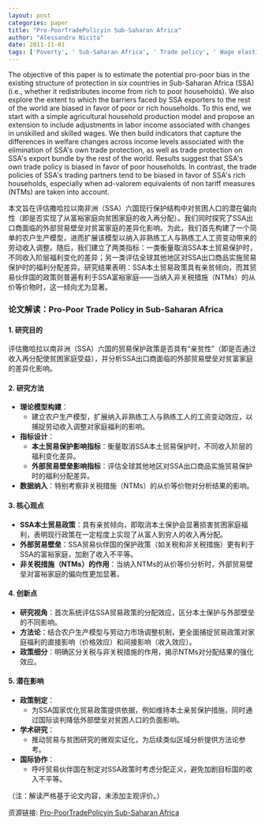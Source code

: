 ```yaml
---
layout: post
categories: paper
title: "Pro-PoorTradePolicyin Sub-Saharan Africa"
author: "Alessandro Nicita"
date: 2011-11-01
tags: ['Poverty', ' Sub-Saharan Africa', ' Trade policy', ' Wage elasticities']
---
```


The objective of this paper is to estimate the potential pro-poor bias in the existing structure of protection in six countries in Sub-Saharan Africa (SSA) (i.e., whether it redistributes income from rich to poor households). We also explore the extent to which the barriers faced by SSA exporters to the rest of the world are biased in favor of poor or rich households. To this end, we start with a simple agricultural household production model and propose an extension to include adjustments in labor income associated with changes in unskilled and skilled wages. We then build indicators that capture the differences in welfare changes across income levels associated with the elimination of SSA's own trade protection, as well as trade protection on SSA's export bundle by the rest of the world. Results suggest that SSA's own trade policy is biased in favor of poor households. In contrast, the trade policies of SSA's trading partners tend to be biased in favor of SSA's rich households, especially when ad-valorem equivalents of non tariff measures (NTMs) are taken into account.

本文旨在评估撒哈拉以南非洲（SSA）六国现行保护结构中对贫困人口的潜在偏向性（即是否实现了从富裕家庭向贫困家庭的收入再分配）。我们同时探究了SSA出口商面临的外部贸易壁垒对贫富家庭的差异化影响。为此，我们首先构建了一个简单的农户生产模型，进而扩展该模型以纳入非熟练工人与熟练工人工资变动带来的劳动收入调整。随后，我们建立了两类指标：一类衡量取消SSA本土贸易保护时，不同收入阶层福利变化的差异；另一类评估全球其他地区对SSA出口商品实施贸易保护时的福利分配差异。研究结果表明：SSA本土贸易政策具有亲贫倾向，而其贸易伙伴国的政策则普遍有利于SSA富裕家庭——当纳入非关税措施（NTMs）的从价等价物时，这一倾向尤为显著。

### **论文解读：Pro-Poor Trade Policy in Sub-Saharan Africa**  

#### **1. 研究目的**  
评估撒哈拉以南非洲（SSA）六国的贸易保护政策是否具有“亲贫性”（即是否通过收入再分配使贫困家庭受益），并分析SSA出口商面临的外部贸易壁垒对贫富家庭的差异化影响。  

#### **2. 研究方法**  
- **理论模型构建**：  
  - 建立农户生产模型，扩展纳入非熟练工人与熟练工人的工资变动效应，以捕捉劳动收入调整对家庭福利的影响。  
- **指标设计**：  
  - **本土贸易保护影响指标**：衡量取消SSA本土贸易保护时，不同收入阶层的福利变化差异。  
  - **外部贸易壁垒影响指标**：评估全球其他地区对SSA出口商品实施贸易保护时的福利分配差异。  
- **数据纳入**：特别考察非关税措施（NTMs）的从价等价物对分析结果的影响。  

#### **3. 核心观点**  
- **SSA本土贸易政策**：具有亲贫倾向，即取消本土保护会显著损害贫困家庭福利，表明现行政策在一定程度上实现了从富人到穷人的收入再分配。  
- **外部贸易壁垒**：SSA贸易伙伴国的保护政策（如关税和非关税措施）更有利于SSA的富裕家庭，加剧了收入不平等。  
- **非关税措施（NTMs）的作用**：当纳入NTMs的从价等价分析时，外部贸易壁垒对富裕家庭的偏向性更加显著。  

#### **4. 创新点**  
- **研究视角**：首次系统评估SSA贸易政策的分配效应，区分本土保护与外部壁垒的不同影响。  
- **方法论**：结合农户生产模型与劳动力市场调整机制，更全面捕捉贸易政策对家庭福利的直接影响（价格效应）和间接影响（收入效应）。  
- **政策细分**：明确区分关税与非关税措施的作用，揭示NTMs对分配结果的强化效应。  

#### **5. 潜在影响**  
- **政策制定**：  
  - 为SSA国家优化贸易政策提供依据，例如维持本土亲贫保护措施，同时通过国际谈判降低外部壁垒对贫困人口的负面影响。  
- **学术研究**：  
  - 推动贸易与贫困研究的微观实证化，为后续类似区域分析提供方法论参考。  
- **国际协作**：  
  - 呼吁贸易伙伴国在制定对SSA政策时考虑分配正义，避免加剧目标国的收入不平等。  

（注：解读严格基于论文内容，未添加主观评价。）

资源链接: [Pro-PoorTradePolicyin Sub-Saharan Africa](https://papers.ssrn.com/sol3/papers.cfm?abstract_id=1952461)
